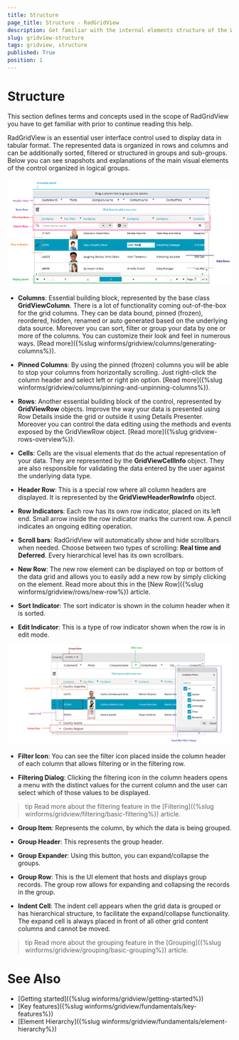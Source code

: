 ```yaml
---
title: Structure
page_title: Structure - RadGridView
description: Get familiar with the internal elements structure of the WinForms GridView control.
slug: gridview-structure
tags: gridview, structure
published: True
position: 1 
---
```


# Structure

This section defines terms and concepts used in the scope of RadGridView you have to get familiar with prior to continue reading this help.

RadGridView is an essential user interface control used to display data in tabular format. The represented data is organized in rows and columns and can be additionally sorted, filtered or structured in groups and sub-groups. Below you can see snapshots and explanations of the main visual elements of the control organized in logical groups.

![WinForms RadGridView Structure](images/gridview-structure001.png)

* __Columns__: Essential building block, represented by the base class __GridViewColumn__. There is a lot of functionality coming out-of-the-box for the grid columns. They can be data bound, pinned (frozen), reordered, hidden, renamed or auto generated based on the underlying data source. Moreover you can sort, filter or group your data by one or more of the columns. You can customize their look and feel in numerous ways. [Read more]({%slug winforms/gridview/columns/generating-columns%}).

* __Pinned Columns__: By using the pinned (frozen) columns you will be able to stop your columns from horizontally  scrolling. Just right-click the column header and select left or right pin option. [Read more]({%slug winforms/gridview/columns/pinning-and-unpinning-columns%}).

* __Rows__: Another essential building block of the control, represented by __GridViewRow__ objects. Improve the way your data is presented using Row Details inside the grid or outside it using Details Presenter. Moreover you can control the data editing using the methods and events exposed by the GridViewRow object. [Read more]({%slug gridview-rows-overview%}).

* __Cells__: Cells are the visual elements that do the actual representation of your data. They are represented by the __GridViewCellInfo__ object. They are also responsible for validating the data entered by the user against the underlying data type.
            
* __Header Row__: This is a special row where all column headers are displayed. It is represented by the __GridViewHeaderRowInfo__ object.

* __Row Indicators__: Each row has its own row indicator, placed on its left end. Small arrow inside the row indicator marks the current row. A pencil indicates an ongoing editing operation.
            
* __Scroll bars__: RadGridView will automatically show and hide scrollbars when needed. Choose between two types of scrolling: __Real time and Deferred__. Every hierarchical level has its own scrollbars.

* __New Row__: The new row element can be displayed on top or bottom of the data grid and allows you to easily add a new row by simply clicking on the element. Read more about this in the [New Row]({%slug winforms/gridview/rows/new-row%}) article.

* __Sort Indicator__: The sort indicator is shown in the column header when it is sorted. 

* __Edit Indicator__: This is a type of row indicator shown when the row is in edit mode.

![WinForms RadGridView Grouping Filtering Structure](images/gridview-structure002.png)

* __Filter Icon__: You can see the filter icon placed inside the column header of each column that allows filtering or in the filtering row.
            
* __Filtering Dialog__: Clicking the filtering icon in the column headers opens a menu with the distinct values for the current column and the user can select which of those values to be displayed.

>tip Read more about the filtering feature in the [Filtering]({%slug winforms/gridview/filtering/basic-filtering%}) article.

* __Group Item__: Represents the column, by which the data is being grouped.
            
* __Group Header__: This represents the group header.		

* __Group Expander__: Using this button, you can expand/collapse the groups.	

* __Group Row__: This is the UI element that hosts and displays group records. The group row allows for expanding and collapsing the records in the group.

* __Indent Cell__: The indent cell appears when the grid data is grouped or has hierarchical structure, to facilitate the expand/collapse functionality. The expand cell is always placed in front of all other grid content columns and cannot be moved.
            
>tip Read more about the grouping feature in the [Grouping]({%slug winforms/gridview/grouping/basic-grouping%}) article.

# See Also

 * [Getting started]({%slug winforms/gridview/getting-started%})
 * [Key features]({%slug winforms/gridview/fundamentals/key-features%})
 * [Element Hierarchy]({%slug winforms/gridview/fundamentals/element-hierarchy%})
